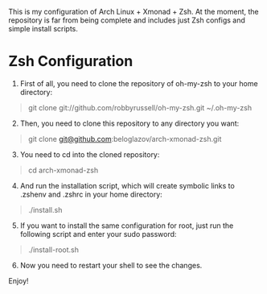 This is my configuration of Arch Linux + Xmonad + Zsh. At the moment, the repository is far from being complete and includes just Zsh configs and simple install scripts.

# Zsh Configuration

1. First of all, you need to clone the repository of oh-my-zsh to your home directory:

> git clone git://github.com/robbyrussell/oh-my-zsh.git ~/.oh-my-zsh

2. Then, you need to clone this repository to any directory you want:

> git clone git@github.com:beloglazov/arch-xmonad-zsh.git

3. You need to cd into the cloned repository:

> cd arch-xmonad-zsh

4. And run the installation script, which will create symbolic links to .zshenv and .zshrc in your home directory:

> ./install.sh

5. If you want to install the same configuration for root, just run the following script and enter your sudo password:

> ./install-root.sh

6. Now you need to restart your shell to see the changes.


Enjoy!

